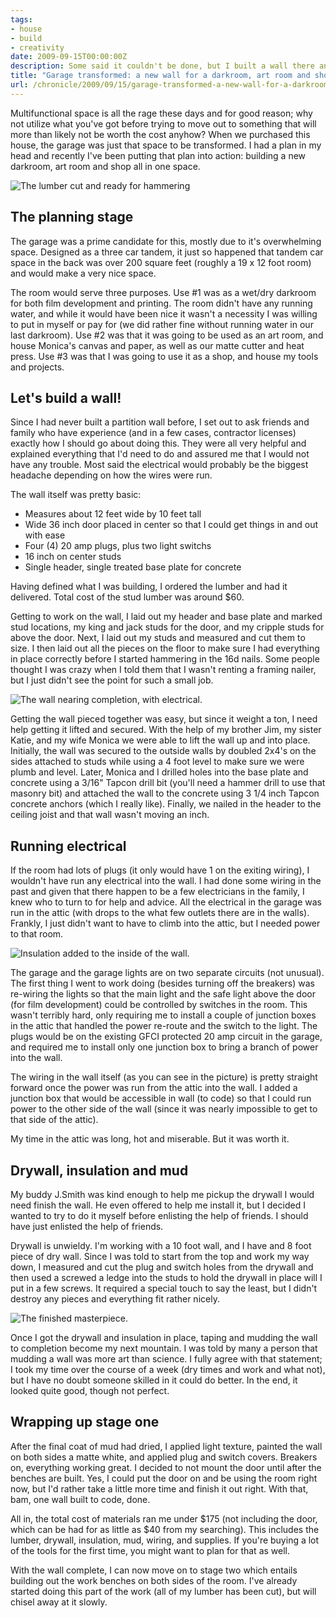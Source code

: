 ```yaml
---
tags:
- house
- build
- creativity
date: 2009-09-15T00:00:00Z
description: Some said it couldn't be done, but I built a wall there anyhow.
title: "Garage transformed: a new wall for a darkroom, art room and shop"
url: /chronicle/2009/09/15/garage-transformed-a-new-wall-for-a-darkroom-art-room-and-shop/
---
```


Multifunctional space is all the rage these days and for good reason; why not utilize what you've got before trying to move out to something that will more than likely not be worth the cost anyhow?  When we purchased this house, the garage was just that space to be transformed.  I had a plan in my head and recently I've been putting that plan into action: building a new darkroom, art room and shop all in one space.

<img src="/images/blog/2009/09/wall-step1.jpg" alt="The lumber cut and ready for hammering" title="The lumber cut and ready for hammering">

## The planning stage
The garage was a prime candidate for this, mostly due to it's overwhelming space.  Designed as a three car tandem, it just so happened that tandem car space in the back was over 200 square feet (roughly a 19 x 12 foot room) and would make a very nice space.

The room would serve three purposes. Use #1 was as a wet/dry darkroom for both film development and printing.  The room didn't have any running water, and while it would have been nice it wasn't a necessity I was willing to put in myself or pay for (we did rather fine without running water in our last darkroom).  Use #2 was that it was going to be used as an art room, and house Monica's canvas and paper, as well as our matte cutter and heat press.  Use #3 was that I was going to use it as a shop, and house my tools and projects.

## Let's build a wall!
Since I had never built a partition wall before, I set out to ask friends and family who have experience (and in a few cases, contractor licenses) exactly how I should go about doing this.  They were all very helpful and explained everything that I'd need to do and assured me that I would not have any trouble.  Most said the electrical would probably be the biggest headache depending on how the wires were run.

The wall itself was pretty basic:

* Measures about 12 feet wide by 10 feet tall
* Wide 36 inch door placed in center so that I could get things in and out with ease
* Four (4) 20 amp plugs, plus two light switchs
* 16 inch on center studs
* Single header, single treated base plate for concrete

Having defined what I was building, I ordered the lumber and had it delivered.  Total cost of the stud lumber was around $60.

Getting to work on the wall, I laid out my header and base plate and marked stud locations, my king and jack studs for the door, and my cripple studs for above the door. Next, I laid out my studs and measured and cut them to size.  I then laid out all the pieces on the floor to make sure I had everything in place correctly before I started hammering in the 16d nails.  Some people thought I was crazy when I told them that I wasn't renting a framing nailer, but I just didn't see the point for such a small job.

<img src="/images/blog/2009/09/wall-step2.jpg" alt="The wall nearing completion, with electrical." title="The wall nearing completion, with electrical.">

Getting the wall pieced together was easy, but since it weight a ton, I need help getting it lifted and secured.  With the help of my brother Jim, my sister Katie, and my wife Monica we were able to lift the wall up and into place.  Initially, the wall was secured to the outside walls by doubled 2x4's on the sides attached to studs while using a 4 foot level to make sure we were plumb and level.  Later, Monica and I drilled holes into the base plate and concrete using a 3/16" Tapcon drill bit (you'll need a hammer drill to use that masonry bit) and attached the wall to the concrete using 3 1/4 inch Tapcon concrete anchors (which I really like).  Finally, we nailed in the header to the ceiling joist and that wall wasn't moving an inch.

## Running electrical
If the room had lots of plugs (it only would have 1 on the exiting wiring), I wouldn't have run any electrical into the wall. I had done some wiring in the past and given that there happen to be a few electricians in the family, I knew who to turn to for help and advice.  All the electrical in the garage was run in the attic (with drops to the what few outlets there are in the walls). Frankly, I just didn't want to have to climb into the attic, but I needed power to that room.

<img src="/images/blog/2009/09/wall-step3.jpg" alt="Insulation added to the inside of the wall." title="Insulation added to the inside of the wall.">

The garage and the garage lights are on two separate circuits (not unusual).  The first thing I went to work doing (besides turning off the breakers) was re-wiring the lights so that the main light and the safe light above the door (for film development) could be controlled by switches in the room.  This wasn't terribly hard, only requiring me to install a couple of junction boxes in the attic that handled the power re-route and the switch to the light.  The plugs would be on the existing GFCI protected 20 amp circuit in the garage, and required me to install only one junction box to bring a branch of power into the wall.

The wiring in the wall itself (as you can see in the picture) is pretty straight forward once the power was run from the attic into the wall.  I added a junction box that would be accessible in wall (to code) so that I could run power to the other side of the wall (since it was nearly impossible to get to that side of the attic).

My time in the attic was long, hot and miserable. But it was worth it.

## Drywall, insulation and mud
My buddy J.Smith was kind enough to help me pickup the drywall I would need finish the wall.  He even offered to help me install it, but I decided I wanted to try to do it myself before enlisting the help of friends.  I should have just enlisted the help of friends.

Drywall is unwieldy.  I'm working with a 10 foot wall, and I have and 8 foot piece of dry wall.  Since I was told to start from the top and work my way down, I measured and cut the plug and switch holes from the drywall and then used a screwed a ledge into the studs to hold the drywall in place will I put in a few screws.  It required a special touch to say the least, but I didn't destroy any pieces and everything fit rather nicely.

<img src="/images/blog/2009/09/wall-step4.jpg" alt="The finished masterpiece.">

Once I got the drywall and insulation in place, taping and mudding the wall to completion become my next mountain.  I was told by many a person that mudding a wall was more art than science.  I fully agree with that statement; I took my time over the course of a week (dry times and work and what not), but I have no doubt someone skilled in it could do better.  In the end, it looked quite good, though not perfect.

## Wrapping up stage one
After the final coat of mud had dried, I applied light texture, painted the wall on both sides a matte white, and applied plug and switch covers.  Breakers on, everything working great.  I decided to not mount the door until after the benches are built. Yes, I could put the door on and be using the room right now, but I'd rather take a little more time and finish it out right. With that, bam, one wall built to code, done.

All in, the total cost of materials ran me under $175 (not including the door, which can be had for as little as $40 from my searching). This includes the lumber, drywall, insulation, mud, wiring, and supplies. If you're buying a lot of the tools for the first time, you might want to plan for that as well.

With the wall complete, I can now move on to stage two which entails building out the work benches on both sides of the room. I've already started doing this part of the work (all of my lumber has been cut), but will chisel away at it slowly.
